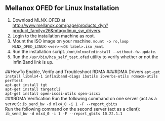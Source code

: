 ## Mellanox OFED for Linux Installation
  
1. Download MLNX_OFED at http://www.mellanox.com/page/products_dyn?product_family=26&mtag=linux_sw_drivers.  
2. Login to the installation machine as root.  
3. Mount the ISO image on your machine. `mount -o ro,loop MLNX_OFED_LINUX-<ver>-<OS label>.iso /mnt`.  
4. Run the installation script. `/mnt/mlnxofedinstall --without-fw-update`.  
5.  Run the `/usr/bin/hca_self_test.ofed` utility to verify whether or not the InfiniBand link is up.  
  
##HowTo Enable, Verify and Troubleshoot RDMA
###RDMA Drivers
`apt-get install libmlx4-1 infiniband-diags ibutils ibverbs-utils rdmacm-utils perftest`  
`apt-get install tgt`  
`apt-get install targetcli`  
`apt-get install open-iscsi-utils open-iscsi`  
###RDMA Verification
Run the following command on one server (act as a server): `ib_send_bw -d mlx4_0 -i 1 -F --report_gbits`  
Run the following command on the second server (act as a client): `ib_send_bw -d mlx4_0 -i 1 -F --report_gbits 10.22.1.1`
